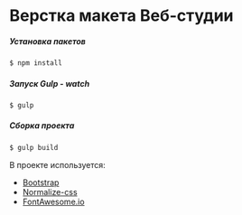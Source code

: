 # Верстка макета Веб-студии

##### Установка пакетов
```sh
$ npm install
```

##### Запуск Gulp - watch
```sh
$ gulp
```

##### Сборка проекта
```sh
$ gulp build
```

В проекте используется:
 - [Bootstrap](http://getbootstrap.com/)
 - [Normalize-css](https://necolas.github.io/normalize.css/)
 - [FontAwesome.io](http://fontawesome.io/)